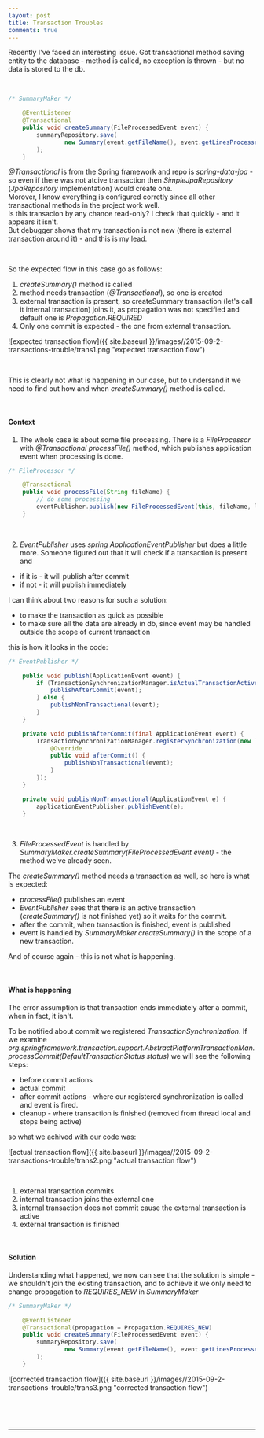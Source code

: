 ```yaml
---
layout: post
title: Transaction Troubles
comments: true
---
```


Recently I've faced an interesting issue. Got transactional method saving entity to the database - method is called, no exception is thrown - but no data is stored to the db.

&nbsp;

```java
/* SummaryMaker */

	@EventListener
    @Transactional
    public void createSummary(FileProcessedEvent event) {
        summaryRepository.save(
                new Summary(event.getFileName(), event.getLinesProcessed())
        );
    }
```  

_@Transactional_ is from the Spring framework and repo is _spring-data-jpa_ - so even if there was not atcive transaction then _SimpleJpaRepository_ (_JpaRepository_ implementation) would create one.  
Morover, I know everything is configured corretly since all other transactional methods in the project work well.  
Is this transacion by any chance read-only? I check that quickly - and it appears it isn't.  
But debugger shows that my transaction is not new (there is external transaction around it) - and this is my lead.

&nbsp;

So the expected flow in this case go as follows:

1. _createSummary()_ method is called
2. method needs transaction (_@Transactional_), so one is created 
3. external transaction is present, so createSummary transaction (let's call it internal transaction) joins it, as propagation was not specified and default one is _Propagation.REQUIRED_
4. Only one commit is expected - the one from external transaction.

![expected transaction flow]({{ site.baseurl }}/images//2015-09-2-transactions-trouble/trans1.png "expected transaction flow")

&nbsp;

This is clearly not what is happening in our case, but to undersand it we need to find out how and when _createSummary()_ method is called.

&nbsp;

#### Context

1) The whole case is about some file processing. There is a _FileProcessor_ with _@Transactional_ _processFile()_ method, which publishes application event when processing is done.
 
```java
/* FileProcessor */

    @Transactional
    public void processFile(String fileName) {
        // do some processing
        eventPublisher.publish(new FileProcessedEvent(this, fileName, linesProcessed));
    }
```  

&nbsp;

2) _EventPublisher_ uses _spring_ _ApplicationEventPublisher_ but does a little more. Someone figured out that it will check if a transaction is present and

+ if it is - it will publish after commit
+ if not - it will publish immediately  

I can think about two reasons for such a solution:

+ to make the transaction as quick as possible
+ to make sure all the data are already in db, since event may be handled outside the scope of current transaction
		
this is how it looks in the code:
	
```java
/* EventPublisher */

	public void publish(ApplicationEvent event) {
        if (TransactionSynchronizationManager.isActualTransactionActive()) {
            publishAfterCommit(event);
        } else {
            publishNonTransactional(event);
        }
    }

    private void publishAfterCommit(final ApplicationEvent event) {
        TransactionSynchronizationManager.registerSynchronization(new TransactionSynchronizationAdapter() {
            @Override
            public void afterCommit() {
                publishNonTransactional(event);
            }
        });
    }

    private void publishNonTransactional(ApplicationEvent e) {
        applicationEventPublisher.publishEvent(e);
    }
```  

&nbsp;
	
3) _FileProcessedEvent_ is handled by _SummaryMaker.createSummary(FileProcessedEvent event)_ - the method we've already seen.

The _createSummary()_ method needs a transaction as well, so here is what is expected:
  - _processFile()_ publishes an event
  - _EventPublisher_ sees that there is an active transaction (_createSummary()_ is not finished yet) so it waits for the commit.
  - after the commit, when transaction is finished, event is published
  - event is handled by _SummaryMaker.createSummary()_ in the scope of a new transaction.

And of course again - this is not what is happening.

&nbsp;

#### What is happening

The error assumption is that transaction ends immediately after a commit, when in fact, it isn't.

To be notified about commit we registered _TransactionSynchronization_.
If we examine _org.springframework.transaction.support.AbstractPlatformTransactionMan.processCommit(DefaultTransactionStatus status)_
we will see the following steps:

+ before commit actions
+ actual commit
+ after commit actions - where our registered synchronization is called and event is fired.
+ cleanup - where transaction is finished (removed from thread local and stops being active)

so what we achived with our code was:

![actual transaction flow]({{ site.baseurl }}/images//2015-09-2-transactions-trouble/trans2.png "actual transaction flow")

&nbsp;

1. external transaction commits
2. internal transaction joins the external one
3. internal transaction does not commit cause the external transaction is active
4. external transaction is finished

&nbsp;

#### Solution

Understanding what happened, we now can see that the solution is simple - we shouldn't join the existing transaction,
and to achieve it we only need to change propagation to _REQUIRES_NEW_ in _SummaryMaker_

```java
/* SummaryMaker */

	@EventListener
    @Transactional(propagation = Propagation.REQUIRES_NEW)
    public void createSummary(FileProcessedEvent event) {
        summaryRepository.save(
                new Summary(event.getFileName(), event.getLinesProcessed())
        );
    }
```  

![corrected transaction flow]({{ site.baseurl }}/images//2015-09-2-transactions-trouble/trans3.png "corrected transaction flow")

&nbsp;

&nbsp;
****



